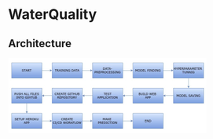 # WaterQuality
## Architecture

![alt text](https://github.com/Tejas2512/WaterQuality/blob/307b85e557b41dd206646c2311e2de8c910bd4c1/images/flow.png)
